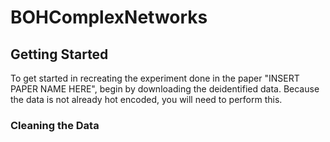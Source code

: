 # BOHComplexNetworks

## Getting Started
To get started in recreating the experiment done in the paper "INSERT PAPER NAME HERE", begin by downloading the deidentified data. Because the data is not already hot encoded, you will need to perform this. 

### Cleaning the Data
